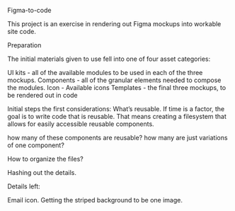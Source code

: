 Figma-to-code


This project is an exercise in rendering out Figma mockups into workable site code.



Preparation




The initial materials given to use fell into one of four asset categories:

UI kits - all of the available modules to be used in each of the three mockups.
Components - all of the granular elements needed to compose the modules.
Icon - Available icons
Templates - the final three mockups, to be rendered out in code


Initial steps
the first considerations:
What’s reusable.  If time is a factor, the goal is to write code that is reusable.  That means creating a filesystem that allows for easily accessible reusable components.


how many of these components are reusable?  how many are just variations of one component?




How to organize the files?




Hashing out the details.

Details left:

Email icon.
Getting the striped background to be one image.


